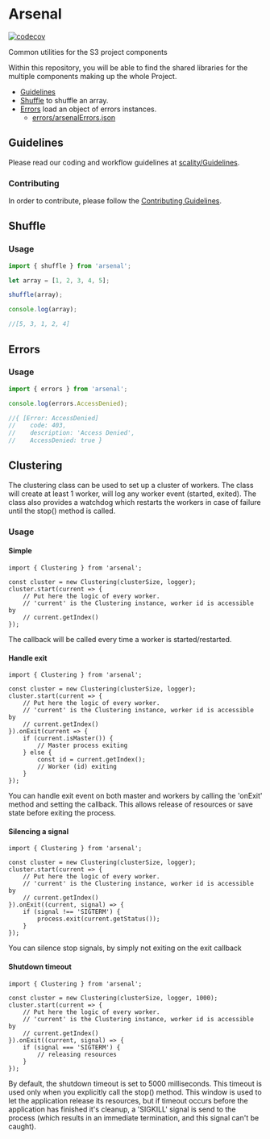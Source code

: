 # Arsenal

[![codecov](https://codecov.io/gh/scality/Arsenal/branch/development/8.1/graph/badge.svg?token=X0esXhJSwb)](https://codecov.io/gh/scality/Arsenal)

Common utilities for the S3 project components

Within this repository, you will be able to find the shared libraries for the
multiple components making up the whole Project.

* [Guidelines](#guidelines)
* [Shuffle](#shuffle) to shuffle an array.
* [Errors](#errors) load an object of errors instances.
    - [errors/arsenalErrors.json](errors/arsenalErrors.json)

## Guidelines

Please read our coding and workflow guidelines at
[scality/Guidelines](https://github.com/scality/Guidelines).

### Contributing

In order to contribute, please follow the
[Contributing Guidelines](
https://github.com/scality/Guidelines/blob/master/CONTRIBUTING.md).

## Shuffle

### Usage

``` js
import { shuffle } from 'arsenal';

let array = [1, 2, 3, 4, 5];

shuffle(array);

console.log(array);

//[5, 3, 1, 2, 4]
```

## Errors

### Usage

``` js
import { errors } from 'arsenal';

console.log(errors.AccessDenied);

//{ [Error: AccessDenied]
//    code: 403,
//    description: 'Access Denied',
//    AccessDenied: true }

```

## Clustering

The clustering class can be used to set up a cluster of workers. The class will
create at least 1 worker, will log any worker event (started, exited).
The class also provides a watchdog which restarts the workers in case of
failure until the stop() method is called.

### Usage

#### Simple

```
import { Clustering } from 'arsenal';

const cluster = new Clustering(clusterSize, logger);
cluster.start(current => {
    // Put here the logic of every worker.
    // 'current' is the Clustering instance, worker id is accessible by
    // current.getIndex()
});
```

The callback will be called every time a worker is started/restarted.

#### Handle exit

```
import { Clustering } from 'arsenal';

const cluster = new Clustering(clusterSize, logger);
cluster.start(current => {
    // Put here the logic of every worker.
    // 'current' is the Clustering instance, worker id is accessible by
    // current.getIndex()
}).onExit(current => {
    if (current.isMaster()) {
        // Master process exiting
    } else {
        const id = current.getIndex();
        // Worker (id) exiting
    }
});
```

You can handle exit event on both master and workers by calling the
'onExit' method and setting the callback. This allows release of resources
or save state before exiting the process.

#### Silencing a signal

```
import { Clustering } from 'arsenal';

const cluster = new Clustering(clusterSize, logger);
cluster.start(current => {
    // Put here the logic of every worker.
    // 'current' is the Clustering instance, worker id is accessible by
    // current.getIndex()
}).onExit((current, signal) => {
    if (signal !== 'SIGTERM') {
        process.exit(current.getStatus());
    }
});
```

You can silence stop signals, by simply not exiting on the exit callback

#### Shutdown timeout

```
import { Clustering } from 'arsenal';

const cluster = new Clustering(clusterSize, logger, 1000);
cluster.start(current => {
    // Put here the logic of every worker.
    // 'current' is the Clustering instance, worker id is accessible by
    // current.getIndex()
}).onExit((current, signal) => {
    if (signal === 'SIGTERM') {
        // releasing resources
    }
});
```

By default, the shutdown timeout is set to 5000 milliseconds. This timeout is
used only when you explicitly call the stop() method. This window is
used to let the application release its resources, but if timeout occurs
before the application has finished it's cleanup, a 'SIGKILL' signal is send
to the process (which results in an immediate termination, and this signal
can't be caught).

[badgepub]: https://circleci.com/gh/scality/Arsenal.svg?style=svg
[badgepriv]: http://ci.ironmann.io/gh/scality/Arsenal.svg?style=svg&circle-token=c3d2570682cba6763a97ea0bc87521941413d75c
